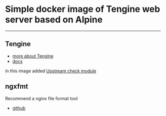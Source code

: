 # Simple docker image of Tengine web server based on Alpine #
***
## Tengine
- [more about Tengine](http://tengine.taobao.org)
- [docs](http://tengine.taobao.org/documentation.html)

in this image added [Upstream check module](http://tengine.taobao.org/document/http_upstream_check.html)

## ngxfmt
Recommend a nginx file format tool
- [github](https://github.com/fangpsh/ngxfmt)
